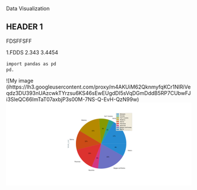 Data Visualization 

## HEADER 1

FDSFFSFF

  1.FDDS
  2.343
  3.4454
  
  ```
  import pandas as pd
  pd.
  ```
 
![My image (ihttps://lh3.googleusercontent.com/proxy/m4AKUiM62QknmyfqKCr1NIRiVeqdz3DU393nUAzcwkTYrzsu6KS46sEwEUgdDI5sVqDGmDddB5RP7CUbwFJi3SleQC66ImTaT07axbjP3s00M-7NS-Q-EvH-QzN99w)
![My image](image-pandas-pie.png)



